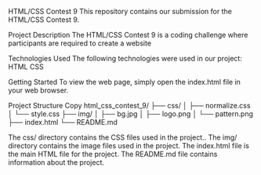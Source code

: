 HTML/CSS Contest 9
This repository contains our submission for the HTML/CSS Contest 9.

Project Description
The HTML/CSS Contest 9 is a coding challenge where participants are required to create a website

Technologies Used
The following technologies were used in our project:
HTML
CSS

Getting Started
To view the web page, simply open the index.html file in your web browser.

Project Structure
Copy
html_css_contest_9/
├── css/
│   ├── normalize.css
│   └── style.css
├── img/
│   ├── bg.jpg
│   ├── logo.png
│   └── pattern.png
├── index.html
└── README.md

The css/ directory contains the CSS files used in the project..
The img/ directory contains the image files used in the project.
The index.html file is the main HTML file for the project.
The README.md file contains information about the project.
